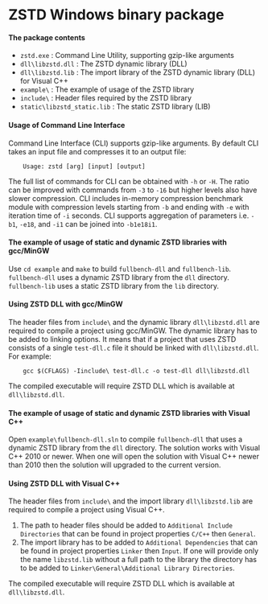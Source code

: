 ZSTD Windows binary package
====================================

#### The package contents

- `zstd.exe`                  : Command Line Utility, supporting gzip-like arguments
- `dll\libzstd.dll`           : The ZSTD dynamic library (DLL)
- `dll\libzstd.lib`           : The import library of the ZSTD dynamic library (DLL) for Visual C++
- `example\`                  : The example of usage of the ZSTD library
- `include\`                  : Header files required by the ZSTD library
- `static\libzstd_static.lib` : The static ZSTD library (LIB)


#### Usage of Command Line Interface

Command Line Interface (CLI) supports gzip-like arguments.
By default CLI takes an input file and compresses it to an output file:
```
    Usage: zstd [arg] [input] [output]
```
The full list of commands for CLI can be obtained with `-h` or `-H`. The ratio can
be improved with commands from `-3` to `-16` but higher levels also have slower
compression. CLI includes in-memory compression benchmark module with compression
levels starting from `-b` and ending with `-e` with iteration time of `-i` seconds.
CLI supports aggregation of parameters i.e. `-b1`, `-e18`, and `-i1` can be joined
into `-b1e18i1`.


#### The example of usage of static and dynamic ZSTD libraries with gcc/MinGW

Use `cd example` and `make` to build `fullbench-dll` and `fullbench-lib`.
`fullbench-dll` uses a dynamic ZSTD library from the `dll` directory.
`fullbench-lib` uses a static ZSTD library from the `lib` directory.


#### Using ZSTD DLL with gcc/MinGW

The header files from `include\` and the dynamic library `dll\libzstd.dll`
are required to compile a project using gcc/MinGW.
The dynamic library has to be added to linking options.
It means that if a project that uses ZSTD consists of a single `test-dll.c`
file it should be linked with `dll\libzstd.dll`. For example:
```
    gcc $(CFLAGS) -Iinclude\ test-dll.c -o test-dll dll\libzstd.dll
```
The compiled executable will require ZSTD DLL which is available at `dll\libzstd.dll`.


#### The example of usage of static and dynamic ZSTD libraries with Visual C++

Open `example\fullbench-dll.sln` to compile `fullbench-dll` that uses a
dynamic ZSTD library from the `dll` directory. The solution works with Visual C++
2010 or newer. When one will open the solution with Visual C++ newer than 2010
then the solution will upgraded to the current version.


#### Using ZSTD DLL with Visual C++

The header files from `include\` and the import library `dll\libzstd.lib`
are required to compile a project using Visual C++.

1. The path to header files should be added to `Additional Include Directories` that can
   be found in project properties `C/C++` then `General`.
2. The import library has to be added to `Additional Dependencies` that can
   be found in project properties `Linker` then `Input`.
   If one will provide only the name `libzstd.lib` without a full path to the library
   the directory has to be added to `Linker\General\Additional Library Directories`.

The compiled executable will require ZSTD DLL which is available at `dll\libzstd.dll`.
